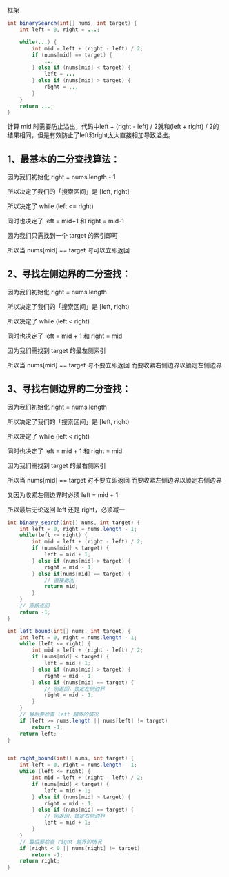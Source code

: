 框架

```java
int binarySearch(int[] nums, int target) {
    int left = 0, right = ...;

    while(...) {
        int mid = left + (right - left) / 2;
        if (nums[mid] == target) {
            ...
        } else if (nums[mid] < target) {
            left = ...
        } else if (nums[mid] > target) {
            right = ...
        }
    }
    return ...;
}
```

计算 mid 时需要防止溢出，代码中left + (right - left) / 2就和(left + right) / 2的结果相同，但是有效防止了left和right太大直接相加导致溢出。

## 1、最基本的二分查找算法：

因为我们初始化 right = nums.length - 1

所以决定了我们的「搜索区间」是 [left, right]

所以决定了 while (left <= right)

同时也决定了 left = mid+1 和 right = mid-1

因为我们只需找到一个 target 的索引即可

所以当 nums[mid] == target 时可以立即返回

## 2、寻找左侧边界的二分查找：

因为我们初始化 right = nums.length

所以决定了我们的「搜索区间」是 [left, right)

所以决定了 while (left < right)

同时也决定了 left = mid + 1 和 right = mid

因为我们需找到 target 的最左侧索引

所以当 nums[mid] == target 时不要立即返回
而要收紧右侧边界以锁定左侧边界

## 3、寻找右侧边界的二分查找：

因为我们初始化 right = nums.length

所以决定了我们的「搜索区间」是 [left, right)

所以决定了 while (left < right)

同时也决定了 left = mid + 1 和 right = mid

因为我们需找到 target 的最右侧索引

所以当 nums[mid] == target 时不要立即返回
而要收紧左侧边界以锁定右侧边界

又因为收紧左侧边界时必须 left = mid + 1

所以最后无论返回 left 还是 right，必须减一

```java
int binary_search(int[] nums, int target) {
    int left = 0, right = nums.length - 1; 
    while(left <= right) {
        int mid = left + (right - left) / 2;
        if (nums[mid] < target) {
            left = mid + 1;
        } else if (nums[mid] > target) {
            right = mid - 1; 
        } else if(nums[mid] == target) {
            // 直接返回
            return mid;
        }
    }
    // 直接返回
    return -1;
}

int left_bound(int[] nums, int target) {
    int left = 0, right = nums.length - 1;
    while (left <= right) {
        int mid = left + (right - left) / 2;
        if (nums[mid] < target) {
            left = mid + 1;
        } else if (nums[mid] > target) {
            right = mid - 1;
        } else if (nums[mid] == target) {
            // 别返回，锁定左侧边界
            right = mid - 1;
        }
    }
    // 最后要检查 left 越界的情况
    if (left >= nums.length || nums[left] != target)
        return -1;
    return left;
}


int right_bound(int[] nums, int target) {
    int left = 0, right = nums.length - 1;
    while (left <= right) {
        int mid = left + (right - left) / 2;
        if (nums[mid] < target) {
            left = mid + 1;
        } else if (nums[mid] > target) {
            right = mid - 1;
        } else if (nums[mid] == target) {
            // 别返回，锁定右侧边界
            left = mid + 1;
        }
    }
    // 最后要检查 right 越界的情况
    if (right < 0 || nums[right] != target)
        return -1;
    return right;
}
```